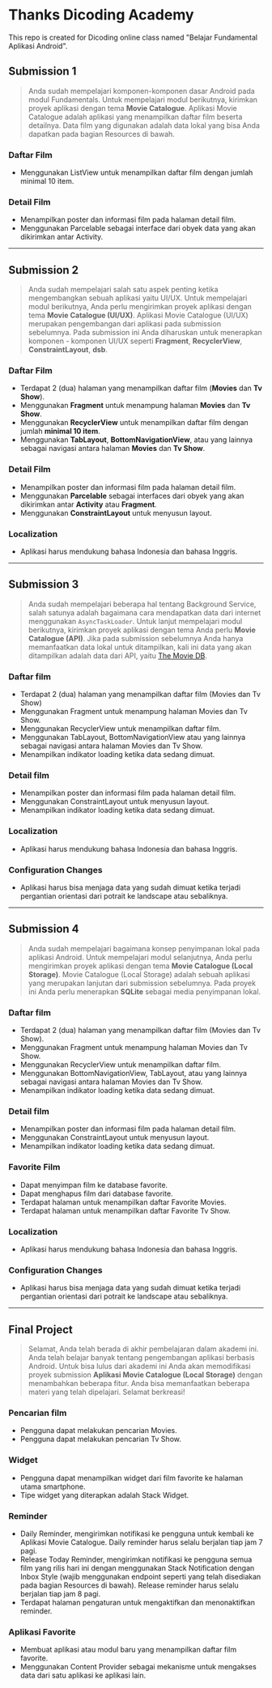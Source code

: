# Thanks Dicoding Academy
This repo is created for Dicoding online class named "Belajar Fundamental Aplikasi Android".

## Submission 1
> Anda sudah mempelajari komponen-komponen dasar Android pada modul Fundamentals.  Untuk  mempelajari modul berikutnya, kirimkan proyek aplikasi dengan tema **Movie Catalogue**. Aplikasi Movie Catalogue adalah aplikasi yang menampilkan daftar film beserta detailnya. Data film yang digunakan adalah data lokal yang bisa Anda dapatkan pada bagian Resources di bawah.

### Daftar Film
* Menggunakan ListView untuk menampilkan daftar film dengan jumlah minimal 10 item.

### Detail Film
* Menampilkan poster dan informasi film pada halaman detail film.
* Menggunakan Parcelable sebagai interface dari obyek data yang akan dikirimkan antar Activity.
---

## Submission 2
> Anda sudah mempelajari salah satu aspek penting ketika mengembangkan sebuah aplikasi yaitu UI/UX. Untuk mempelajari modul berikutnya, Anda perlu mengirimkan proyek aplikasi dengan tema **Movie Catalogue (UI/UX)**. Aplikasi Movie Catalogue (UI/UX) merupakan pengembangan dari aplikasi pada submission sebelumnya. Pada submission ini Anda diharuskan untuk menerapkan komponen - komponen UI/UX seperti **Fragment**, **RecyclerView**, **ConstraintLayout**, **dsb**.

### Daftar Film
* Terdapat 2 (dua) halaman yang menampilkan daftar film (**Movies** dan **Tv Show**).
* Menggunakan **Fragment** untuk menampung halaman **Movies** dan **Tv Show**.
* Menggunakan **RecyclerView** untuk menampilkan daftar film dengan jumlah **minimal 10 item**.
* Menggunakan **TabLayout**, **BottomNavigationView**, atau yang lainnya sebagai navigasi antara halaman **Movies** dan **Tv Show**.

### Detail Film 
* Menampilkan poster dan informasi film pada halaman detail film.
* Menggunakan **Parcelable** sebagai interfaces dari obyek yang akan dikirimkan antar **Activity** atau **Fragment**.
* Menggunakan **ConstraintLayout** untuk menyusun layout.

### Localization
* Aplikasi harus mendukung bahasa Indonesia dan bahasa Inggris.
---

## Submission 3
> Anda sudah mempelajari beberapa hal tentang Background Service, salah satunya adalah bagaimana cara mendapatkan data dari internet menggunakan `AsyncTaskLoader`. Untuk lanjut mempelajari modul berikutnya, kirimkan proyek aplikasi dengan tema Anda perlu **Movie Catalogue (API)**. Jika pada submission sebelumnya Anda hanya memanfaatkan data lokal untuk ditampilkan, kali ini data yang akan ditampilkan adalah data dari API, yaitu [The Movie DB](https://www.themoviedb.org/).

### Daftar film
* Terdapat 2 (dua) halaman yang menampilkan daftar film (Movies dan Tv Show)
* Menggunakan Fragment untuk menampung halaman Movies dan Tv Show.
* Menggunakan RecyclerView untuk menampilkan daftar film.
* Menggunakan TabLayout, BottomNavigationView atau yang lainnya sebagai navigasi antara halaman Movies dan Tv Show.
* Menampilkan indikator loading ketika data sedang dimuat.

### Detail film
* Menampilkan poster dan informasi film pada halaman detail film.
* Menggunakan ConstraintLayout untuk menyusun layout.
* Menampilkan indikator loading ketika data sedang dimuat.

### Localization
* Aplikasi harus mendukung bahasa Indonesia dan bahasa Inggris.

### Configuration Changes
* Aplikasi harus bisa menjaga data yang sudah dimuat ketika terjadi pergantian orientasi dari potrait ke landscape atau sebaliknya.
---

## Submission 4
> Anda sudah mempelajari bagaimana konsep penyimpanan lokal pada aplikasi Android. Untuk mempelajari modul selanjutnya, Anda perlu mengirimkan proyek aplikasi dengan tema **Movie Catalogue (Local Storage)**. Movie Catalogue (Local Storage) adalah sebuah aplikasi yang merupakan lanjutan dari submission sebelumnya. Pada proyek ini Anda perlu menerapkan **SQLite** sebagai media penyimpanan lokal. 

### Daftar film
* Terdapat 2 (dua) halaman yang menampilkan daftar film (Movies dan Tv Show).
* Menggunakan Fragment untuk menampung halaman Movies dan Tv Show.
* Menggunakan RecyclerView untuk menampilkan daftar film.
* Menggunakan BottomNavigationView, TabLayout, atau yang lainnya sebagai navigasi antara halaman Movies dan Tv Show.
* Menampilkan indikator loading ketika data sedang dimuat.

### Detail film
* Menampilkan poster dan informasi film pada halaman detail film.
* Menggunakan ConstraintLayout untuk menyusun layout.
* Menampilkan indikator loading ketika data sedang dimuat.

### Favorite Film
* Dapat menyimpan film ke database favorite.
* Dapat menghapus film dari database favorite.
* Terdapat halaman untuk menampilkan daftar Favorite Movies.
* Terdapat halaman untuk menampilkan daftar Favorite Tv Show.

### Localization
* Aplikasi harus mendukung bahasa Indonesia dan bahasa Inggris.

### Configuration Changes
* Aplikasi harus bisa menjaga data yang sudah dimuat ketika terjadi pergantian orientasi dari potrait ke landscape atau sebaliknya.
---

## Final Project
> Selamat, Anda telah berada di akhir pembelajaran dalam akademi ini. Anda telah belajar banyak tentang pengembangan aplikasi berbasis Android. Untuk bisa lulus dari akademi ini Anda akan memodifikasi proyek submission **Aplikasi Movie Catalogue (Local Storage)** dengan menambahkan beberapa fitur. Anda bisa memanfaatkan beberapa materi yang telah dipelajari. Selamat berkreasi!
### Pencarian film
* Pengguna dapat melakukan pencarian Movies.
* Pengguna dapat melakukan pencarian Tv Show.

### Widget
* Pengguna dapat menampilkan widget dari film favorite ke halaman utama smartphone.
* Tipe widget yang diterapkan adalah Stack Widget.

### Reminder
* Daily Reminder, mengirimkan notifikasi ke pengguna untuk kembali ke Aplikasi Movie Catalogue. Daily reminder harus selalu berjalan tiap jam 7 pagi.
* Release Today Reminder, mengirimkan notifikasi ke pengguna semua film yang rilis hari ini dengan menggunakan Stack Notification dengan Inbox Style (wajib menggunakan endpoint seperti yang telah disediakan pada bagian Resources di bawah). Release reminder harus selalu berjalan tiap jam 8 pagi.
* Terdapat halaman pengaturan untuk mengaktifkan dan menonaktifkan reminder.

### Aplikasi Favorite
* Membuat aplikasi atau modul baru yang menampilkan daftar film favorite.
* Menggunakan Content Provider sebagai mekanisme untuk mengakses data dari satu aplikasi ke aplikasi lain.

